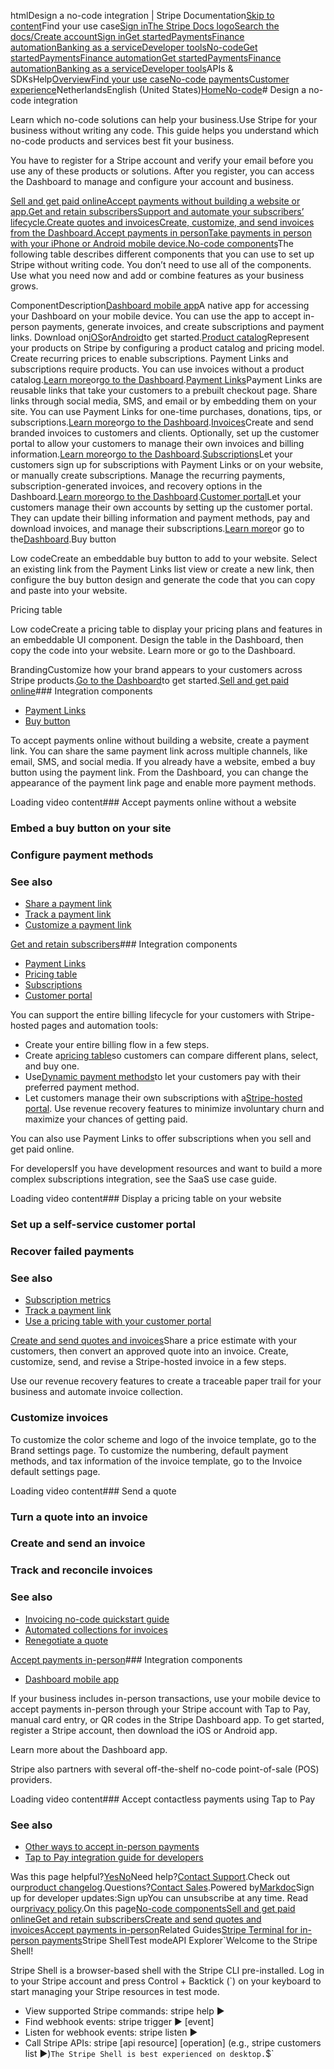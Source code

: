 htmlDesign a no-code integration | Stripe Documentation[Skip to content](#main-content)Find your use case[Sign in](https://dashboard.stripe.com/login?redirect=https%3A%2F%2Fdocs.stripe.com%2Fno-code%2Fget-started)[The Stripe Docs logo](/)[Search the docs/](#)[Create account](https://dashboard.stripe.com/register)[Sign in](https://dashboard.stripe.com/login?redirect=https%3A%2F%2Fdocs.stripe.com%2Fno-code%2Fget-started)[Get started](/get-started)[Payments](/payments)[Finance automation](/finance-automation)[Banking as a service](/financial-services)[Developer tools](/development)[No-code](/no-code)[Get started](/get-started)[Payments](/payments)[Finance automation](/finance-automation)[](#)[Get started](/get-started)[Payments](/payments)[Finance automation](/finance-automation)[Banking as a service](/financial-services)[Developer tools](/development)[](#)APIs & SDKsHelp[Overview](/docs/no-code)[Find your use case](/docs/no-code/get-started)[No-code payments](#)[Customer experience](#)NetherlandsEnglish (United States)[](#)[](#)[Home](/docs)[No-code](/docs/no-code)# Design a no-code integration

Learn which no-code solutions can help your business.Use Stripe for your business without writing any code. This guide helps you understand which no-code products and services best fit your business.

You have to register for a Stripe account and verify your email before you use any of these products or solutions. After you register, you can access the Dashboard to manage and configure your account and business.

[Sell and get paid onlineAccept payments without building a website or app.](/no-code/get-started#sell-online)[Get and retain subscribersSupport and automate your subscribers’ lifecycle.](/no-code/get-started#get-retain-subscribers)[Create quotes and invoicesCreate, customize, and send invoices from the Dashboard.](/no-code/get-started#quotes-invoices)[Accept payments in personTake payments in person with your iPhone or Android mobile device.](/no-code/get-started#in-person)[No-code components](#no-code-components)The following table describes different components that you can use to set up Stripe without writing code. You don’t need to use all of the components. Use what you need now and add or combine features as your business grows.

ComponentDescription[Dashboard mobile app](https://stripe.com/payments/features#dashboard-mobile-app)A native app for accessing your Dashboard on your mobile device. You can use the app to accept in-person payments, generate invoices, and create subscriptions and payment links. Download on[iOS](https://apps.apple.com/app/apple-store/id978516833?pt=91215812&ct=stripe-mobile-app-nocode-docs&mt=8)or[Android](https://play.google.com/store/apps/details?id=com.stripe.android.dashboard&hl=en_US&gl=US)to get started.[Product catalog](/products-prices/overview)Represent your products on Stripe by configuring a product catalog and pricing model. Create recurring prices to enable subscriptions. Payment Links and subscriptions require products. You can use invoices without a product catalog.[Learn more](/products-prices/how-products-and-prices-work)or[go to the Dashboard](https://dashboard.stripe.com/products).[Payment Links](/no-code/payment-links)Payment Links are reusable links that take your customers to a prebuilt checkout page. Share links through social media, SMS, and email or by embedding them on your site. You can use Payment Links for one-time purchases, donations, tips, or subscriptions.[Learn more](/payment-links)or[go to the Dashboard](https://dashboard.stripe.com/payment-links).[Invoices](/no-code/invoices)Create and send branded invoices to customers and clients. Optionally, set up the customer portal to allow your customers to manage their own invoices and billing information.[Learn more](/invoicing)or[go to the Dashboard](https://dashboard.stripe.com/invoices).[Subscriptions](/no-code/subscriptions)Let your customers sign up for subscriptions with Payment Links or on your website, or manually create subscriptions. Manage the recurring payments, subscription-generated invoices, and recovery options in the Dashboard.[Learn more](/billing)or[go to the Dashboard](https://dashboard.stripe.com/subscriptions).[Customer portal](/no-code/customer-portal)Let your customers manage their own accounts by setting up the customer portal. They can update their billing information and payment methods, pay and download invoices, and manage their subscriptions.[Learn more](/customer-management)or go to the[Dashboard](https://dashboard.stripe.com/settings/billing/portal).Buy button

Low codeCreate an embeddable buy button to add to your website. Select an existing link from the Payment Links list view or create a new link, then configure the buy button design and generate the code that you can copy and paste into your website.

Pricing table

Low codeCreate a pricing table to display your pricing plans and features in an embeddable UI component. Design the table in the Dashboard, then copy the code into your website. Learn more or go to the Dashboard.

BrandingCustomize how your brand appears to your customers across Stripe products.[Go to the Dashboard](https://dashboard.stripe.com/settings/branding)to get started.[Sell and get paid online](#sell-online)### Integration components

- [Payment Links](#payment-links)
- [Buy button](#buy-button)

To accept payments online without building a website, create a payment link. You can share the same payment link across multiple channels, like email, SMS, and social media. If you already have a website, embed a buy button using the payment link. From the Dashboard, you can change the appearance of the payment link page and enable more payment methods.

Loading video content### Accept payments online without a website

### Embed a buy button on your site

### Configure payment methods

### See also

- [Share a payment link](/payment-links/share)
- [Track a payment link](/payment-links/url-parameters)
- [Customize a payment link](/payment-links/customize)

[Get and retain subscribers](#get-retain-subscribers)### Integration components

- [Payment Links](#payment-links)
- [Pricing table](#pricing-table)
- [Subscriptions](#subscriptions)
- [Customer portal](#customer-portal)

You can support the entire billing lifecycle for your customers with Stripe-hosted pages and automation tools:

- Create your entire billing flow in a few steps.
- Create a[pricing table](#pricing-table)so customers can compare different plans, select, and buy one.
- Use[Dynamic payment methods](/payments/payment-methods/dynamic-payment-methods)to let your customers pay with their preferred payment method.
- Let customers manage their own subscriptions with a[Stripe-hosted portal](#customer-portal). Use revenue recovery features to minimize involuntary churn and maximize your chances of getting paid.

You can also use Payment Links to offer subscriptions when you sell and get paid online.

For developersIf you have development resources and want to build a more complex subscriptions integration, see the SaaS use case guide.

Loading video content### Display a pricing table on your website

### Set up a self-service customer portal

### Recover failed payments

### See also

- [Subscription metrics](/billing/subscriptions/view-metrics)
- [Track a payment link](/payment-links/url-parameters)
- [Use a pricing table with your customer portal](/payments/checkout/pricing-table#customer-portal)

[Create and send quotes and invoices](#quotes-invoices)Share a price estimate with your customers, then convert an approved quote into an invoice. Create, customize, send, and revise a Stripe-hosted invoice in a few steps.

Use our revenue recovery features to create a traceable paper trail for your business and automate invoice collection.

### Customize invoices

To customize the color scheme and logo of the invoice template, go to the Brand settings page. To customize the numbering, default payment methods, and tax information of the invoice template, go to the Invoice default settings page.

Loading video content### Send a quote

### Turn a quote into an invoice

### Create and send an invoice

### Track and reconcile invoices

### See also

- [Invoicing no-code quickstart guide](/invoicing/quickstart-guide)
- [Automated collections for invoices](/invoicing/automated-collections)
- [Renegotiate a quote](/quotes/clone)

[Accept payments in-person](#in-person)### Integration components

- [Dashboard mobile app](#dashboard-app)

If your business includes in-person transactions, use your mobile device to accept payments in-person through your Stripe account with Tap to Pay, manual card entry, or QR codes in the Stripe Dashboard app. To get started, register a Stripe account, then download the iOS or Android app.

Learn more about the Dashboard app.

Stripe also partners with several off-the-shelf no-code point-of-sale (POS) providers.

Loading video content### Accept contactless payments using Tap to Pay

### See also

- [Other ways to accept in-person payments](/no-code/tap-to-pay#other-in-person-options)
- [Tap to Pay integration guide for developers](/terminal/payments/setup-reader/tap-to-pay)

Was this page helpful?[Yes](#)[No](#)Need help?[Contact Support](https://support.stripe.com/).Check out our[product changelog](https://stripe.com/blog/changelog).Questions?[Contact Sales](https://stripe.com/contact/sales).Powered by[Markdoc](https://markdoc.dev)Sign up for developer updates:Sign upYou can unsubscribe at any time. Read our[privacy policy](https://stripe.com/privacy).On this page[No-code components](#no-code-components)[Sell and get paid online](#sell-online)[Get and retain subscribers](#get-retain-subscribers)[Create and send quotes and invoices](#quotes-invoices)[Accept payments in-person](#in-person)Related Guides[Stripe Terminal for in-person payments](/docs/terminal)Stripe ShellTest modeAPI Explorer[](https://stripe.com/docs/stripe-cli#install)`Welcome to the Stripe Shell!

Stripe Shell is a browser-based shell with the Stripe CLI pre-installed. Log in to your
Stripe account and press Control + Backtick (`) on your keyboard to start managing your Stripe
resources in test mode.

- View supported Stripe commands: stripe help ▶️
- Find webhook events: stripe trigger ▶️ [event]
- Listen for webhook events: stripe listen ▶
- Call Stripe APIs: stripe [api resource] [operation] (e.g., stripe customers list ▶️)`The Stripe Shell is best experienced on desktop.`$`